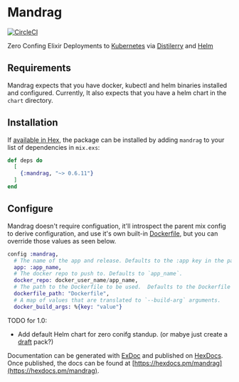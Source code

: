 # Mandrag

[![CircleCI](https://circleci.com/gh/cschiewek/mandrag.svg?style=svg)](https://circleci.com/gh/cschiewek/mandrag)

Zero Confing Elixir Deployments to [Kubernetes](https://kubernetes.io/) via [Distilerry](https://github.com/bitwalker/distillery) and [Helm](https://helm.sh/)

## Requirements
Mandrag expects that you have docker, kubectl and helm binaries installed and configured.  Currently, It also expects that you have a helm chart in the `chart` directory.

## Installation

If [available in Hex](https://hex.pm/docs/publish), the package can be installed
by adding `mandrag` to your list of dependencies in `mix.exs`:

```elixir
def deps do
  [
    {:mandrag, "~> 0.6.11"}
  ]
end
```

## Configure

Mandrag doesn't require configuation, it'll introspect the parent mix config to derive configuration, and use it's own built-in [Dockerfile](https://github.com/cschiewek/mandrag/blob/master/priv/Dockerfile), but you can override those values as seen below.

```elixir
config :mandrag,
  # The name of the app and release. Defaults to the :app key in the parent mix project.
  app: :app_name,
  # The docker repo to push to. Defaults to `app_name`.
  docker_repo: docker_user_name/app_name,
  # The path to the Dockerfile to be used.  Defaults to the Dockerfile inside this package.
  dockerfile_path: "Dockerfile",
  # A map of values that are translated to `--build-arg` arguments.
  docker_build_args: %{key: "value"}
```

TODO for 1.0:
- Add default Helm chart for zero conifg standup.  (or mabye just create a [draft](https://draft.sh/) pack?)

Documentation can be generated with [ExDoc](https://github.com/elixir-lang/ex_doc)
and published on [HexDocs](https://hexdocs.pm). Once published, the docs can
be found at [https://hexdocs.pm/mandrag](https://hexdocs.pm/mandrag).
